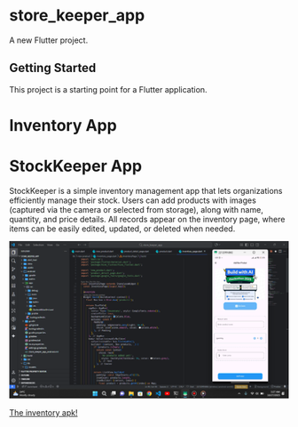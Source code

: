 # store_keeper_app

A new Flutter project.

## Getting Started

This project is a starting point for a Flutter application.

# Inventory App

#  StockKeeper App

StockKeeper is a simple inventory management app that lets organizations efficiently manage their stock. Users can add products with images (captured via the camera or selected from storage), along with name, quantity, and price details. All records appear on the inventory page, where items can be easily edited, updated, or deleted when needed.

![](assets/images/stock_keeping.png)

[The inventory apk!](https://appetize.io/app/b_erbb7gdpk4v3yqtf7jnouxoui4)



